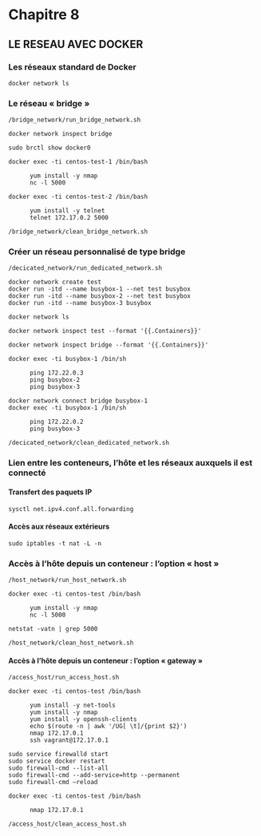 # Chapitre 8

## LE RESEAU AVEC DOCKER

### Les réseaux standard de Docker

```
docker network ls
```

### Le réseau « bridge »

```
/bridge_network/run_bridge_network.sh
```

```
docker network inspect bridge
```

```
sudo brctl show docker0
```

```
docker exec -ti centos-test-1 /bin/bash
```

```
      yum install -y nmap
      nc -l 5000
```

```
docker exec -ti centos-test-2 /bin/bash
```

```
      yum install -y telnet
      telnet 172.17.0.2 5000
```

```
/bridge_network/clean_bridge_network.sh
```

### Créer un réseau personnalisé de type bridge

```
/decicated_network/run_dedicated_network.sh
```

```
docker network create test
docker run -itd --name busybox-1 --net test busybox
docker run -itd --name busybox-2 --net test busybox
docker run -itd --name busybox-3 busybox
```

```
docker network ls
```

```
docker network inspect test --format '{{.Containers}}'
```

```
docker network inspect bridge --format '{{.Containers}}'
```

```
docker exec -ti busybox-1 /bin/sh
```

```
      ping 172.22.0.3
      ping busybox-2
      ping busybox-3
```

```
docker network connect bridge busybox-1
docker exec -ti busybox-1 /bin/sh
```

```
      ping 172.22.0.2
      ping busybox-3
```

```
/decicated_network/clean_dedicated_network.sh
```

### Lien entre les conteneurs, l’hôte et les réseaux auxquels il est connecté

#### Transfert des paquets IP

```
sysctl net.ipv4.conf.all.forwarding
```

#### Accès aux réseaux extérieurs

```
sudo iptables -t nat -L -n
```

### Accès à l’hôte depuis un conteneur : l’option « host »

```
/host_network/run_host_network.sh
```

```
docker exec -ti centos-test /bin/bash
```

```
      yum install -y nmap
      nc -l 5000
```

```
netstat -vatn | grep 5000
```

```
/host_network/clean_host_network.sh
```

#### Accès à l’hôte depuis un conteneur : l’option « gateway »

```
/access_host/run_access_host.sh
```

```
docker exec -ti centos-test /bin/bash
```

```
      yum install -y net-tools
      yum install -y nmap
      yum install -y openssh-clients
      echo $(route -n | awk '/UG[ \t]/{print $2}')
      nmap 172.17.0.1
      ssh vagrant@172.17.0.1
```

```
sudo service firewalld start
sudo service docker restart
sudo firewall-cmd --list-all
sudo firewall-cmd --add-service=http --permanent
sudo firewall-cmd –reload
```

```
docker exec -ti centos-test /bin/bash
```

```
      nmap 172.17.0.1
```

```
/access_host/clean_access_host.sh
```